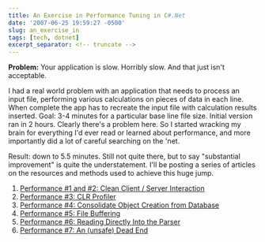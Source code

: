 ```yaml
---
title: An Exercise in Performance Tuning in C#.Net
date: '2007-06-25 19:59:27 -0500'
slug: an_exercise_in
tags: [tech, dotnet]
excerpt_separator: <!-- truncate -->
---
```


**Problem:** Your application is slow. Horribly slow. And that just isn't
acceptable.

<!-- truncate -->

I had a real world problem with an application that needs to process an input
file, performing various calculations on pieces of data in each line. When
complete the app has to recreate the input file with calculation results
inserted. Goal: 3-4 minutes for a particular base line file size. Initial
version ran in 2 hours. Clearly there's a problem here. So I started wracking my
brain for everything I'd ever read or learned about performance, and more
importantly did a lot of careful searching on the 'net.

Result: down to 5.5 minutes. Still not quite there, but to say "substantial
improvement" is quite the understatement. I'll be posting a series of articles
on the resources and methods used to achieve this huge jump.


1. [Performance #1 and #2: Clean Client / Server Interaction](/archive/2007/06/29/performance_1_a/)
1. [Performance #3: CLR Profiler](/archive/2007/07/05/performance_3_c/)
1. [Performance #4: Consolidate Object Creation from Database](/archive/2007/07/14/performance_4_c/)
1. [Performance #5: File Buffering](/archive/2007/07/19/performance_5_f/)
1. [Performance #6: Reading Directly Into the Parser](/archive/2007/07/23/performance_5_r/)
1. [Performance #7: An (unsafe) Dead End](/archive/2007/09/21/performance_7_f/)
